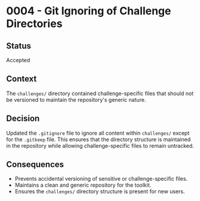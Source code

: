 # 0004 - Git Ignoring of Challenge Directories

## Status
Accepted

## Context
The `challenges/` directory contained challenge-specific files that should not be versioned to maintain the repository's generic nature.

## Decision
Updated the `.gitignore` file to ignore all content within `challenges/` except for the `.gitkeep` file. This ensures that the directory structure is maintained in the repository while allowing challenge-specific files to remain untracked.

## Consequences
- Prevents accidental versioning of sensitive or challenge-specific files.
- Maintains a clean and generic repository for the toolkit.
- Ensures the `challenges/` directory structure is present for new users.
